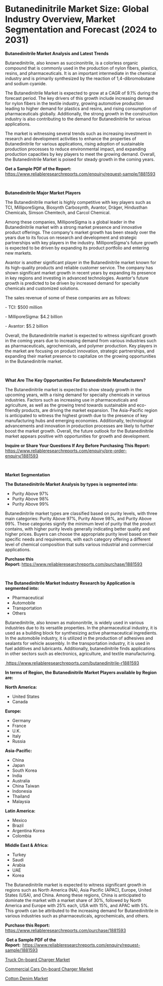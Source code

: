 <p><h1>Butanedinitrile Market Size: Global Industry Overview, Market Segmentation and Forecast (2024 to 2031)</h1></p><p><strong>Butanedinitrile Market Analysis and Latest Trends</strong></p>
<p><p>Butanedinitrile, also known as succinonitrile, is a colorless organic compound that is commonly used in the production of nylon fibers, plastics, resins, and pharmaceuticals. It is an important intermediate in the chemical industry and is primarily synthesized by the reaction of 1,4-dibromobutane and sodium cyanide.</p><p>The Butanedinitrile Market is expected to grow at a CAGR of 9.1% during the forecast period. The key drivers of this growth include increasing demand for nylon fibers in the textile industry, growing automotive production leading to higher demand for plastics and resins, and rising consumption of pharmaceuticals globally. Additionally, the strong growth in the construction industry is also contributing to the demand for Butanedinitrile for various applications.</p><p>The market is witnessing several trends such as increasing investment in research and development activities to enhance the properties of Butanedinitrile for various applications, rising adoption of sustainable production processes to reduce environmental impact, and expanding production capacities by key players to meet the growing demand. Overall, the Butanedinitrile Market is poised for steady growth in the coming years.</p></p>
<p><strong>Get a Sample PDF of the Report:&nbsp;</strong> <a href="https://www.reliableresearchreports.com/enquiry/request-sample/1881593">https://www.reliableresearchreports.com/enquiry/request-sample/1881593</a></p>
<p>&nbsp;</p>
<p><strong>Butanedinitrile Major Market Players</strong></p>
<p><p>The Butanedinitrile market is highly competitive with key players such as TCI, MilliporeSigma, Biosynth Carbosynth, Avantor, Dräger, Hindusthan Chemicals, Simson Chemtech, and Carcol Chemical. </p><p>Among these companies, MilliporeSigma is a global leader in the Butanedinitrile market with a strong market presence and innovative product offerings. The company's market growth has been steady over the years due to its focus on research and development and strategic partnerships with key players in the industry. MilliporeSigma's future growth is expected to be driven by expanding its product portfolio and entering new markets.</p><p>Avantor is another significant player in the Butanedinitrile market known for its high-quality products and reliable customer service. The company has shown significant market growth in recent years by expanding its presence in key regions and investing in advanced technologies. Avantor's future growth is predicted to be driven by increased demand for specialty chemicals and customized solutions.</p><p>The sales revenue of some of these companies are as follows:</p><p>- TCI: $500 million</p><p>- MilliporeSigma: $4.2 billion</p><p>- Avantor: $5.2 billion</p><p>Overall, the Butanedinitrile market is expected to witness significant growth in the coming years due to increasing demand from various industries such as pharmaceuticals, agrochemicals, and polymer production. Key players in the market are focusing on product innovation, strategic partnerships, and expanding their market presence to capitalize on the growing opportunities in the Butanedinitrile market.</p></p>
<p>&nbsp;</p>
<p><strong>What Are The Key Opportunities For Butanedinitrile Manufacturers?</strong></p>
<p><p>The Butanedinitrile market is expected to show steady growth in the upcoming years, with a rising demand for specialty chemicals in various industries. Factors such as increasing use in pharmaceuticals and agriculture, as well as the growing trend towards sustainable and eco-friendly products, are driving the market expansion. The Asia-Pacific region is anticipated to witness the highest growth due to the presence of key manufacturing hubs and emerging economies. Additionally, technological advancements and innovation in production processes are likely to further boost the market growth. Overall, the future outlook for the Butanedinitrile market appears positive with opportunities for growth and development.</p></p>
<p><strong>Inquire or Share Your Questions If Any Before Purchasing This Report:</strong> <a href="https://www.reliableresearchreports.com/enquiry/pre-order-enquiry/1881593">https://www.reliableresearchreports.com/enquiry/pre-order-enquiry/1881593</a></p>
<p>&nbsp;</p>
<p><strong>Market Segmentation</strong></p>
<p><strong>The Butanedinitrile Market Analysis by types is segmented into:</strong></p>
<p><ul><li>Purity Above 97%</li><li>Purity Above 98%</li><li>Purity Above 99%</li></ul></p>
<p><p>Butanedinitrile market types are classified based on purity levels, with three main categories: Purity Above 97%, Purity Above 98%, and Purity Above 99%. These categories signify the minimum level of purity that the product contains, with higher purity levels generally indicating better quality and higher prices. Buyers can choose the appropriate purity level based on their specific needs and requirements, with each category offering a different level of chemical composition that suits various industrial and commercial applications.</p></p>
<p><strong>Purchase this Report:&nbsp;</strong><a href="https://www.reliableresearchreports.com/purchase/1881593">https://www.reliableresearchreports.com/purchase/1881593</a></p>
<p>&nbsp;</p>
<p><strong>The Butanedinitrile Market Industry Research by Application is segmented into:</strong></p>
<p><ul><li>Pharmaceutical</li><li>Automobile</li><li>Transportation</li><li>Others</li></ul></p>
<p><p>Butanedinitrile, also known as malononitrile, is widely used in various industries due to its versatile properties. In the pharmaceutical industry, it is used as a building block for synthesizing active pharmaceutical ingredients. In the automobile industry, it is utilized in the production of adhesives and sealants for vehicle assembly. In the transportation industry, it is used in fuel additives and lubricants. Additionally, butanedinitrile finds applications in other sectors such as electronics, agriculture, and textile manufacturing.</p></p>
<p><a href="https://www.reliableresearchreports.com/butanedinitrile-r1881593">&nbsp;https://www.reliableresearchreports.com/butanedinitrile-r1881593</a></p>
<p><strong>In terms of Region, the Butanedinitrile Market Players available by Region are:</strong></p>
<p>
    <p> <strong> North America: </strong>
        <ul>
            <li>United States</li>
            <li>Canada</li>
        </ul>
        </p> 
    <p> <strong> Europe: </strong>
        <ul>
            <li>Germany</li>
            <li>France</li>
            <li>U.K.</li>
            <li>Italy</li>
            <li>Russia</li>
        </ul>
        </p> 
    <p> <strong> Asia-Pacific: </strong>
        <ul>
            <li>China</li>
            <li>Japan</li>
            <li>South Korea</li>
            <li>India</li>
            <li>Australia</li>
            <li>China Taiwan</li>
            <li>Indonesia</li>
            <li>Thailand</li>
            <li>Malaysia</li>
        </ul>
        </p> 
    <p> <strong> Latin America: </strong>
        <ul>
            <li>Mexico</li>
            <li>Brazil</li>
            <li>Argentina Korea</li>
            <li>Colombia</li>
        </ul>
        </p> 
    <p> <strong> Middle East & Africa: </strong>
        <ul>
            <li>Turkey</li>
            <li>Saudi</li>
            <li>Arabia</li>
            <li>UAE</li>
            <li>Korea</li>
        </ul>
    </p>
    </p>
<p><p>The Butanedinitrile market is expected to witness significant growth in regions such as North America (NA), Asia Pacific (APAC), Europe, United States (USA), and China. Among these regions, China is anticipated to dominate the market with a market share of 30%, followed by North America and Europe with 25% each, USA with 15%, and APAC with 5%. This growth can be attributed to the increasing demand for Butanedinitrile in various industries such as pharmaceuticals, agrochemicals, and others.</p></p>
<p><strong>Purchase this Report: </strong><a href="https://www.reliableresearchreports.com/purchase/1881593">https://www.reliableresearchreports.com/purchase/1881593</a></p>
<p>&nbsp;<strong>Get a Sample PDF of the Report:&nbsp;&nbsp;</strong><a href="https://www.reliableresearchreports.com/enquiry/request-sample/1881593">https://www.reliableresearchreports.com/enquiry/request-sample/1881593</a></p>
<p><strong></strong></p>
<p><p><a href="https://github.com/brittnycachero596/Market-Research-Report-List-1/blob/main/truck-on-board-charger-market.md">Truck On-board Charger Market</a></p><p><a href="https://github.com/ChloeConn57/Market-Research-Report-List-1/blob/main/commercial-cars-on-board-charger-market.md">Commercial Cars On-board Charger Market</a></p><p><a href="https://www.linkedin.com/pulse/cotton-denim-market-size-growth-trends-statistics-forecasts-mrbee">Cotton Denim Market</a></p></p>